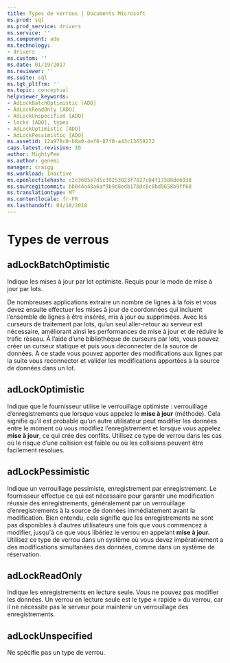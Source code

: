 ```yaml
---
title: Types de verrous | Documents Microsoft
ms.prod: sql
ms.prod_service: drivers
ms.service: ''
ms.component: ado
ms.technology:
- drivers
ms.custom: ''
ms.date: 01/19/2017
ms.reviewer: ''
ms.suite: sql
ms.tgt_pltfrm: ''
ms.topic: conceptual
helpviewer_keywords:
- AdLockBatchOptimistic [ADO]
- AdLockReadOnly [ADO]
- AdLockUnspecified [ADO]
- locks [ADO], types
- AdLockOptimistic [ADO]
- AdLockPessimistic [ADO]
ms.assetid: 12a978c0-b8a0-4ef0-87f0-a43c13659272
caps.latest.revision: 10
author: MightyPen
ms.author: genemi
manager: craigg
ms.workload: Inactive
ms.openlocfilehash: c2c3605e7d5c39253023f7827c84f17588de6938
ms.sourcegitcommit: bb044a48a6af9b9d8edb178dc8c8bd5658b9ff68
ms.translationtype: MT
ms.contentlocale: fr-FR
ms.lasthandoff: 04/18/2018
---
```

# <a name="types-of-locks"></a>Types de verrous
## <a name="adlockbatchoptimistic"></a>adLockBatchOptimistic  
 Indique les mises à jour par lot optimiste. Requis pour le mode de mise à jour par lots.  
  
 De nombreuses applications extraire un nombre de lignes à la fois et vous devez ensuite effectuer les mises à jour de coordonnées qui incluent l’ensemble de lignes à être insérés, mis à jour ou supprimées. Avec les curseurs de traitement par lots, qu’un seul aller-retour au serveur est nécessaire, améliorant ainsi les performances de mise à jour et de réduire le trafic réseau. À l’aide d’une bibliothèque de curseurs par lots, vous pouvez créer un curseur statique et puis vous déconnecter de la source de données. À ce stade vous pouvez apporter des modifications aux lignes par la suite vous reconnecter et valider les modifications apportées à la source de données dans un lot.  
  
## <a name="adlockoptimistic"></a>adLockOptimistic  
 Indique que le fournisseur utilise le verrouillage optimiste : verrouillage d’enregistrements que lorsque vous appelez le **mise à jour** (méthode). Cela signifie qu’il est probable qu’un autre utilisateur peut modifier les données entre le moment où vous modifiez l’enregistrement et lorsque vous appelez **mise à jour**, ce qui crée des conflits. Utilisez ce type de verrou dans les cas où le risque d’une collision est faible ou où les collisions peuvent être facilement résolues.  
  
## <a name="adlockpessimistic"></a>adLockPessimistic  
 Indique un verrouillage pessimiste, enregistrement par enregistrement. Le fournisseur effectue ce qui est nécessaire pour garantir une modification réussie des enregistrements, généralement par un verrouillage d’enregistrements à la source de données immédiatement avant la modification. Bien entendu, cela signifie que les enregistrements ne sont pas disponibles à d’autres utilisateurs une fois que vous commencez à modifier, jusqu'à ce que vous libériez le verrou en appelant **mise à jour.** Utilisez ce type de verrou dans un système où vous devez impérativement a des modifications simultanées des données, comme dans un système de réservation.  
  
## <a name="adlockreadonly"></a>adLockReadOnly  
 Indique les enregistrements en lecture seule. Vous ne pouvez pas modifier les données. Un verrou en lecture seule est le type « rapide » du verrou, car il ne nécessite pas le serveur pour maintenir un verrouillage des enregistrements.  
  
## <a name="adlockunspecified"></a>adLockUnspecified  
 Ne spécifie pas un type de verrou.

